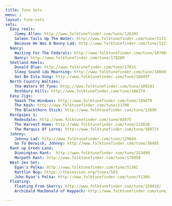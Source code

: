 ```yaml
---
title: Tune Sets
menu: 2
layout: tune-sets
sets:
  Easy reels: 
    Jimmy Allen: http://www.folktunefinder.com/tune/126391
    Salmon Tails Up The Water: http://www.folktunefinder.com/tune/51313
    Because He Was A Bonny Lad: http://www.folktunefinder.com/tune/137306
  Nancy:		
    Waiting For The Federals: http://www.folktunefinder.com/tune/107904
    Nancy: http://www.folktunefinder.com/tune/178209
  Shetland Reels:
    Donald Blue: http://www.folktunefinder.com/tune/17031
    Sleep Sound ida Moarning: http://www.folktunefinder.com/tune/186691/
    Oot Be Esta Vong: http://www.folktunefinder.com/tune/180497
  North Country Waltzes:	
    The Waters Of Tyne: http://www.folktunefinder.com/tune/109281
    Rothbury Hills: http://www.folktunefinder.com/tune/186374
  Easy Jigs:	
    Smash The Windows: http://www.folktunefinder.com/tune/189479
    The Kesh: http://www.folktunefinder.com/tune/23700
    The Blackthorn Stick: http://www.folktunefinder.com/tune/13890
  Hornpipes 1:	
    Redesdale: http://www.folktunefinder.com/tune/64075
    The Harvest Home: http://www.folktunefinder.com/tune/119828
    The Marquis Of Lorne: http://www.folktunefinder.com/tune/100715
  Johnny:
    Johnny Lad: http://www.folktunefinder.com/tune/129644
    Go To Berwick, Johnny: http://www.folktunefinder.com/tune/36485
  Rant up Green Lane:
    Dinnington Rant:  http://www.folktunefinder.com/tune/153499
    Morpeth Rant: http://www.folktunefinder.com/tune/176958
  West Jes Set:
    Egan's Polka: http://www.folktunefinder.com/tune/51381
    Rattlin Bog: https://thesession.org/tunes/583
    John Ryan's Polka: http://www.folktunefinder.com/tune/51309
  Floating:
    Floating From Skerry: http://www.folktunefinder.com/tune/158418/
    Archibald MacDonald of Keppoch: http://www.folktunefinder.com/tune/50895/

---
```


